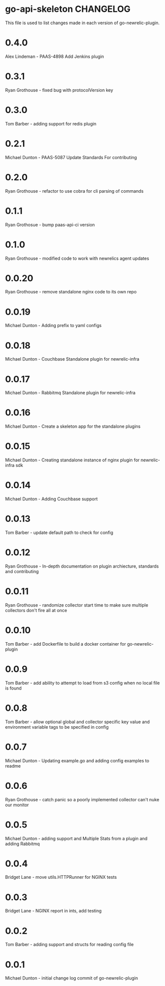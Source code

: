 go-api-skeleton CHANGELOG
==============================

This file is used to list changes made in each version of go-newrelic-plugin.

# 0.4.0

Alex Lindeman - PAAS-4898 Add Jenkins plugin

# 0.3.1

Ryan Grothouse - fixed bug with protocolVersion key

# 0.3.0

Tom Barber  - adding support for redis plugin

# 0.2.1

Michael Dunton  - PAAS-5087 Update Standards For contributing

# 0.2.0

Ryan Grothouse - refactor to use cobra for cli parsing of commands

# 0.1.1

Ryan Grothosue - bump paas-api-ci version

# 0.1.0

Ryan Grothouse - modified code to work with newrelics agent updates

# 0.0.20

Ryan Grothouse - remove standalone nginx code to its own repo

# 0.0.19

Michael Dunton - Adding prefix to yaml configs

# 0.0.18

Michael Dunton - Couchbase Standalone plugin for newrelic-infra

# 0.0.17

Michael Dunton - Rabbitmq Standalone plugin for newrelic-infra

# 0.0.16

Michael Dunton - Create a skeleton app for the standalone plugins

# 0.0.15

Michael Dunton - Creating standalone instance of nginx plugin for newrelic-infra sdk

# 0.0.14

Michael Dunton - Adding Couchbase support

# 0.0.13

Tom Barber - update default path to check for config

# 0.0.12

Ryan Grothouse - In-depth documentation on plugin archiecture, standards and contributing

# 0.0.11

Ryan Grothouse - randomize collector start time to make sure multiple collectors don't fire all at once

# 0.0.10

Tom Barber - add Dockerfile to build a docker container for go-newrelic-plugin

# 0.0.9

Tom Barber - add ability to attempt to load from s3 config when no local file is found

# 0.0.8

Tom Barber - allow optional global and collector specific key value and environment variable tags to be specified in config

# 0.0.7

Michael Dunton - Updating example.go and adding config examples to readme

# 0.0.6

Ryan Grothouse - catch panic so a poorly implemented collector can't nuke our monitor

# 0.0.5
Michael Dunton - adding support and Multiple Stats from a plugin and adding Rabbitmq

# 0.0.4
Bridget Lane - move utils.HTTPRunner for NGINX tests

# 0.0.3

Bridget Lane - NGINX report in ints, add testing

# 0.0.2

Tom Barber - adding support and structs for reading config file

# 0.0.1

Michael Dunton - initial change log commit of go-newrelic-plugin
